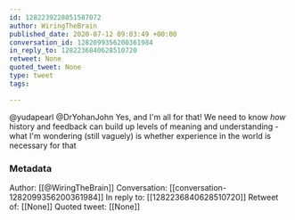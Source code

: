 ```yaml
---
id: 1282239228051587072
author: WiringTheBrain
published_date: 2020-07-12 09:03:49 +00:00
conversation_id: 1282099356200361984
in_reply_to: 1282236840628510720
retweet: None
quoted_tweet: None
type: tweet
tags:

---
```


@yudapearl @DrYohanJohn Yes, and I'm all for that! We need to know *how* history and feedback can build up levels of meaning and understanding - what I'm wondering (still vaguely) is whether experience in the world is necessary for that

### Metadata

Author: [[@WiringTheBrain]]
Conversation: [[conversation-1282099356200361984]]
In reply to: [[1282236840628510720]]
Retweet of: [[None]]
Quoted tweet: [[None]]
